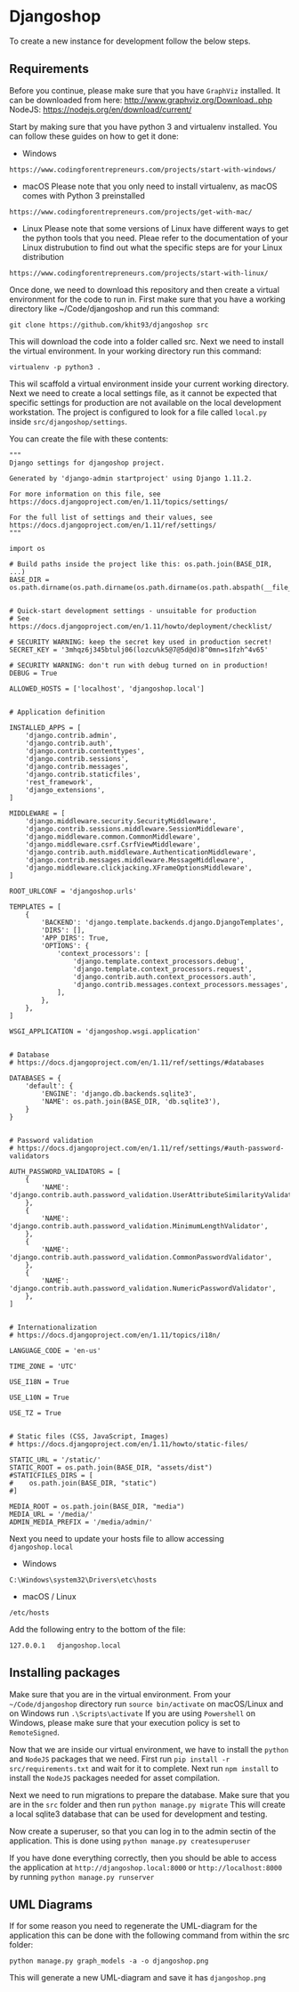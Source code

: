 # Djangoshop
To create a new instance for development follow the below steps.

## Requirements
Before you continue, please make sure that you have `GraphViz` installed. It can be downloaded from here: http://www.graphviz.org/Download..php
NodeJS: https://nodejs.org/en/download/current/

Start by making sure that you have python 3 and virtualenv installed. You can follow these guides on how to get it done:
- Windows

```
https://www.codingforentrepreneurs.com/projects/start-with-windows/
```

- macOS
Please note that you only need to install virtualenv, as macOS comes with Python 3 preinstalled

```
https://www.codingforentrepreneurs.com/projects/get-with-mac/
```

- Linux
Please note that some versions of Linux have different ways to get the python tools that you need. Pleae refer to the documentation of your Linux distrubution to find out what the specific steps are for your Linux distribution
```
https://www.codingforentrepreneurs.com/projects/start-with-linux/
```

Once done, we need to download this repository and then create a virtual environment for the code to run in.
First make sure that you have a working directory like ~/Code/djangoshop and run this command:

```
git clone https://github.com/khit93/djangoshop src
```

This will download the code into a folder called src.
Next we need to install the virtual environment.
In your working directory run this command:

```
virtualenv -p python3 .
```

This wil scaffold a virtual environment inside your current working directory.
Next we need to create a local settings file, as it cannot be expected that specific settings for production are not available on the local development workstation.
The project is configured to look for a file called `local.py` inside `src/djangoshop/settings`.

You can create the file with these contents:

```
"""
Django settings for djangoshop project.

Generated by 'django-admin startproject' using Django 1.11.2.

For more information on this file, see
https://docs.djangoproject.com/en/1.11/topics/settings/

For the full list of settings and their values, see
https://docs.djangoproject.com/en/1.11/ref/settings/
"""

import os

# Build paths inside the project like this: os.path.join(BASE_DIR, ...)
BASE_DIR = os.path.dirname(os.path.dirname(os.path.dirname(os.path.abspath(__file__))))


# Quick-start development settings - unsuitable for production
# See https://docs.djangoproject.com/en/1.11/howto/deployment/checklist/

# SECURITY WARNING: keep the secret key used in production secret!
SECRET_KEY = '3mhqz6j345btulj06(lozcu%k5@7@5d@d)8^0mn=s1fzh^4v65'

# SECURITY WARNING: don't run with debug turned on in production!
DEBUG = True

ALLOWED_HOSTS = ['localhost', 'djangoshop.local']


# Application definition

INSTALLED_APPS = [
    'django.contrib.admin',
    'django.contrib.auth',
    'django.contrib.contenttypes',
    'django.contrib.sessions',
    'django.contrib.messages',
    'django.contrib.staticfiles',
    'rest_framework',
    'django_extensions',
]

MIDDLEWARE = [
    'django.middleware.security.SecurityMiddleware',
    'django.contrib.sessions.middleware.SessionMiddleware',
    'django.middleware.common.CommonMiddleware',
    'django.middleware.csrf.CsrfViewMiddleware',
    'django.contrib.auth.middleware.AuthenticationMiddleware',
    'django.contrib.messages.middleware.MessageMiddleware',
    'django.middleware.clickjacking.XFrameOptionsMiddleware',
]

ROOT_URLCONF = 'djangoshop.urls'

TEMPLATES = [
    {
        'BACKEND': 'django.template.backends.django.DjangoTemplates',
        'DIRS': [],
        'APP_DIRS': True,
        'OPTIONS': {
            'context_processors': [
                'django.template.context_processors.debug',
                'django.template.context_processors.request',
                'django.contrib.auth.context_processors.auth',
                'django.contrib.messages.context_processors.messages',
            ],
        },
    },
]

WSGI_APPLICATION = 'djangoshop.wsgi.application'


# Database
# https://docs.djangoproject.com/en/1.11/ref/settings/#databases

DATABASES = {
    'default': {
        'ENGINE': 'django.db.backends.sqlite3',
        'NAME': os.path.join(BASE_DIR, 'db.sqlite3'),
    }
}


# Password validation
# https://docs.djangoproject.com/en/1.11/ref/settings/#auth-password-validators

AUTH_PASSWORD_VALIDATORS = [
    {
        'NAME': 'django.contrib.auth.password_validation.UserAttributeSimilarityValidator',
    },
    {
        'NAME': 'django.contrib.auth.password_validation.MinimumLengthValidator',
    },
    {
        'NAME': 'django.contrib.auth.password_validation.CommonPasswordValidator',
    },
    {
        'NAME': 'django.contrib.auth.password_validation.NumericPasswordValidator',
    },
]


# Internationalization
# https://docs.djangoproject.com/en/1.11/topics/i18n/

LANGUAGE_CODE = 'en-us'

TIME_ZONE = 'UTC'

USE_I18N = True

USE_L10N = True

USE_TZ = True


# Static files (CSS, JavaScript, Images)
# https://docs.djangoproject.com/en/1.11/howto/static-files/

STATIC_URL = '/static/'
STATIC_ROOT = os.path.join(BASE_DIR, "assets/dist")
#STATICFILES_DIRS = [
#    os.path.join(BASE_DIR, "static")
#]

MEDIA_ROOT = os.path.join(BASE_DIR, "media")
MEDIA_URL = '/media/'
ADMIN_MEDIA_PREFIX = '/media/admin/'

```

Next you need to update your hosts file to allow accessing `djangoshop.local`
- Windows

```
C:\Windows\system32\Drivers\etc\hosts
```

- macOS / Linux

```
/etc/hosts
```

Add the following entry to the bottom of the file:

```
127.0.0.1	djangoshop.local
```

## Installing packages
Make sure that you are in the virtual environment. From your `~/Code/djangoshop` directory run `source bin/activate` on macOS/Linux and on Windows run `.\Scripts\activate`
If you are using `Powershell` on Windows, please make sure that your execution policy is set to `RemoteSigned`.

Now that we are inside our virtual environment, we have to install the `python` and `NodeJS` packages that we need.
First run `pip install -r src/requirements.txt` and wait for it to complete.
Next run `npm install` to install the `NodeJS` packages needed for asset compilation.

Next we need to run migrations to prepare the database. Make sure that you are in the `src` folder and then run `python manage.py migrate`
This will create a local sqlite3 database that can be used for development and testing.

Now create a superuser, so that you can log in to the admin sectin of the application. This is done using `python manage.py createsuperuser`

If you have done everything correctly, then you should be able to access the application at `http://djangoshop.local:8000` or `http://localhost:8000` by running `python manage.py runserver`

## UML Diagrams
If for some reason you need to regenerate the UML-diagram for the application this can be done with the following command from within the src folder:

```
python manage.py graph_models -a -o djangoshop.png
```

This will generate a new UML-diagram and save it has `djangoshop.png`
